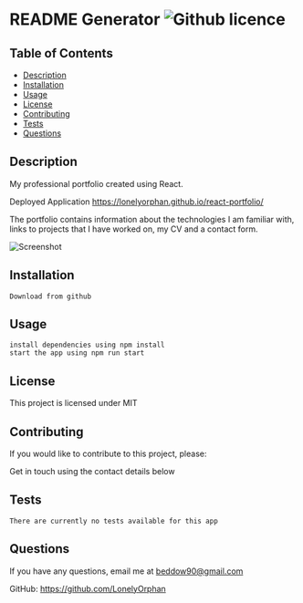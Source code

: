 # README Generator ![Github licence](https://img.shields.io/badge/MIT-License-orange)

## Table of Contents

- [Description](#description)
- [Installation](#installation)
- [Usage](#usage)
- [License](#license)
- [Contributing](#contributing)
- [Tests](#tests)
- [Questions](#questions)

## Description

My professional portfolio created using React.

Deployed Application https://lonelyorphan.github.io/react-portfolio/

The portfolio contains information about the technologies I am familiar with, links to projects that I have worked on, my CV and a contact form.

![Screenshot](assets/reactportfolioscreenshot.jpgreactportfolioscreenshot.jpg)

## Installation

```
Download from github
```

## Usage

```
install dependencies using npm install
start the app using npm run start
```

## License

This project is licensed under MIT

## Contributing

If you would like to contribute to this project, please:

Get in touch using the contact details below

## Tests

```
There are currently no tests available for this app
```

## Questions

If you have any questions, email me at beddow90@gmail.com

GitHub: https://github.com/LonelyOrphan
